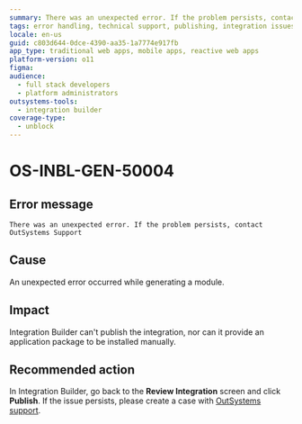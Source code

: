```yaml
---
summary: There was an unexpected error. If the problem persists, contact OutSystems Support`
tags: error handling, technical support, publishing, integration issues, outsystems platform
locale: en-us
guid: c803d644-0dce-4390-aa35-1a7774e917fb
app_type: traditional web apps, mobile apps, reactive web apps
platform-version: o11
figma:
audience:
  - full stack developers
  - platform administrators
outsystems-tools:
  - integration builder
coverage-type:
  - unblock
---
```


# OS-INBL-GEN-50004

## Error message

`There was an unexpected error. If the problem persists, contact OutSystems Support`

## Cause

An unexpected error occurred while generating a module.

## Impact

Integration Builder can't publish the integration, nor can it provide an application package to be installed manually.

## Recommended action

In Integration Builder, go back to the **Review Integration** screen and click **Publish**.
If the issue persists, please create a case with [OutSystems support](https://success.outsystems.com/Support).
